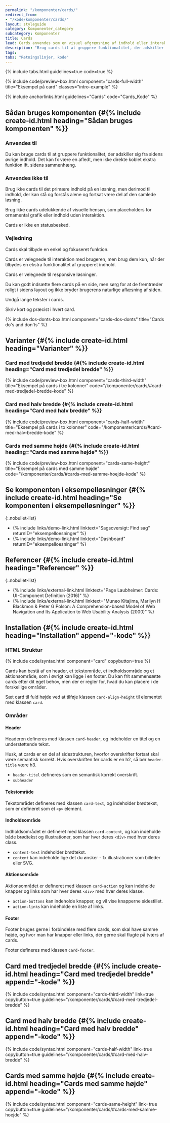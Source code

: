 ```yaml
---
permalink: "/komponenter/cards/"
redirect_from:
- "/kode/komponenter/cards/"
layout: styleguide
category: Komponenter_category
subcategory: Komponenter
title: Cards
lead: Cards anvendes som en visuel afgrænsning af indhold eller interaktionselementer, der omhandler samme emne.
description: "Brug cards til at gruppere funktionalitet, der adskiller sig fra sidens øvrige indhold"
tags:
tabs: "Retningslinjer, kode"
---
```


{% include tabs.html guidelines=true code=true %}

{% include code/preview-box.html component="cards-full-width" title="Eksempel på card" classes="intro-example" %}

{% include anchorlinks.html guidelines="Cards" code="Cards_Kode" %}

<!--split-->

## Sådan bruges komponenten {#{% include create-id.html heading="Sådan bruges komponenten" %}}

### Anvendes til

Du kan bruge cards til at gruppere funktionalitet, der adskiller sig fra sidens øvrige indhold. Det kan fx være en afledt, men ikke direkte koblet ekstra funktion ift. sidens sammenhæng.

### Anvendes ikke til

Brug ikke cards til det primære indhold på en løsning, men derimod til indhold, der kan stå og forstås alene og fortsat være del af den samlede løsning.

Brug ikke cards udelukkende af visuelle hensyn, som placeholders for ornamental grafik eller indhold uden interaktion.

Cards er ikke en statusbesked.

### Vejledning

Cards skal tilbyde en enkel og fokuseret funktion. 

Cards er velegnede til interaktion med brugeren, men brug dem kun, når der tilbydes en ekstra funktionalitet af grupperet indhold.

Cards er velegnede til responsive løsninger.

Du kan godt indsætte flere cards på en side, men sørg for at de fremtræder roligt i sidens layout og ikke bryder brugerens naturlige aflæsning af siden.

Undgå lange tekster i cards.

Skriv kort og præcist i hvert card.

{% include dos-donts-box.html component="cards-dos-donts" title="Cards do's and don'ts" %}

## Varianter {#{% include create-id.html heading="Varianter" %}}

### Card med tredjedel bredde {#{% include create-id.html heading="Card med tredjedel bredde" %}}

{% include code/preview-box.html component="cards-third-width" title="Eksempel på cards i tre kolonner" code="/komponenter/cards/#card-med-tredjedel-bredde-kode" %}

### Card med halv bredde {#{% include create-id.html heading="Card med halv bredde" %}}

{% include code/preview-box.html component="cards-half-width" title="Eksempel på cards i to kolonner" code="/komponenter/cards/#card-med-halv-bredde-kode" %}

### Cards med samme højde {#{% include create-id.html heading="Cards med samme højde" %}}

{% include code/preview-box.html component="cards-same-height" title="Eksempel på cards med samme højde" code="/komponenter/cards/#cards-med-samme-hoejde-kode" %}

## Se komponenten i eksempelløsninger {#{% include create-id.html heading="Se komponenten i eksempelløsninger" %}}

{:.nobullet-list}
- {% include links/demo-link.html linktext="Sagsoversigt: Find sag" returnID="eksempelloesninger" %}
- {% include links/demo-link.html linktext="Dashboard" returnID="eksempelloesninger" %}

## Referencer {#{% include create-id.html heading="Referencer" %}}

{:.nobullet-list}
- {% include links/external-link.html linktext="Page Laubheimer: Cards: UI-Component Definition (2016)" %}
- {% include links/external-link.html linktext="Muneo Kitajima, Marilyn H Blackmon & Peter G Polson: A Comprehension-based Model of Web Navigation and Its Application to Web Usability Analysis (2000)" %}

<!--split-->

## Installation {#{% include create-id.html heading="Installation" append="-kode" %}}

### HTML Struktur

{% include code/syntax.html component="card" copybutton=true %}

Cards kan bestå af en header, et tekstområde, et indholdsområde og et aktionsområde, som i øvrigt kan ligge i en footer. Du kan frit sammensætte cards efter dit eget behov, men der er regler for, hvad du kan placere i de forskellige områder.

Sæt card til fuld højde ved at tilføje klassen `card-align-height` til elementet med klassen `card`.

### Områder

#### Header

Headeren defineres med klassen `card-header`, og indeholder en titel og en understøttende tekst.

Husk, at cards er en del af sidestrukturen, hvorfor overskrifter fortsat skal være semantisk korrekt. Hvis overskriften før cards er en h2, så bør `header-title` være h3.

- `header-titel` defineres som en semantisk korrekt overskrift.
- `subheader`

#### Tekstområde

Tekstområdet defineres med klassen `card-text`, og indeholder brødtekst, som er defineret som et `<p>` element.

#### Indholdsområde

Indholdsområdet er defineret med klassen `card-content`, og kan indeholde både brødtekst og illustrationer, som har hver deres `<div>` med hver deres class. 
- `content-text` indeholder brødtekst.
- `content` kan indeholde lige det du ønsker - fx illustrationer som billeder eller SVG.

#### Aktionsområde

Aktionsområdet er defineret med klassen `card-action` og kan indeholde knapper og links som har hver deres `<div>` med hver deres klasse.

- `action-buttons` kan indeholde knapper, og vil vise knapperne sidestillet.
- `action-links` kan indeholde en liste af links.

#### Footer

Footer bruges gerne i forbindelse med flere cards, som skal have samme højde, og hvor man har knapper eller links, der gerne skal flugte på tværs af cards.

Footer defineres med klassen `card-footer`.

## Card med tredjedel bredde {#{% include create-id.html heading="Card med tredjedel bredde" append="-kode" %}}

{% include code/syntax.html component="cards-third-width" link=true copybutton=true guidelines="/komponenter/cards/#card-med-tredjedel-bredde" %}

## Card med halv bredde {#{% include create-id.html heading="Card med halv bredde" append="-kode" %}}

{% include code/syntax.html component="cards-half-width" link=true copybutton=true guidelines="/komponenter/cards/#card-med-halv-bredde" %}

## Cards med samme højde {#{% include create-id.html heading="Cards med samme højde" append="-kode" %}}

{% include code/syntax.html component="cards-same-height" link=true copybutton=true guidelines="/komponenter/cards/#cards-med-samme-hoejde" %}